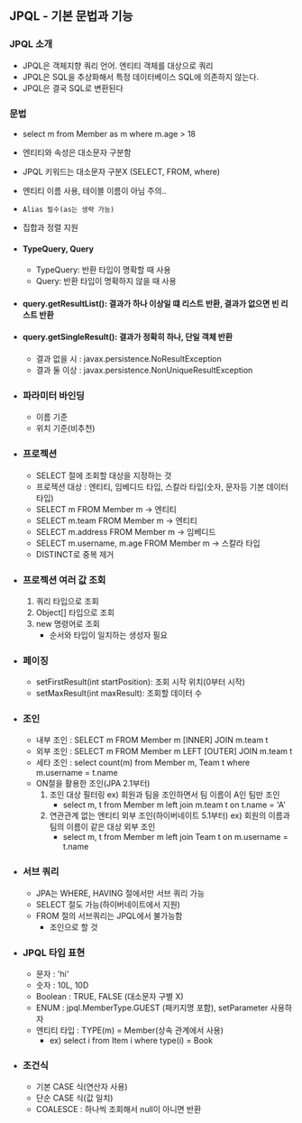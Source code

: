 ## JPQL - 기본 문법과 기능

### JPQL 소개
- JPQL은 객체지향 쿼리 언어. 엔티티 객체를 대상으로 쿼리
- JPQL은 SQL을 추상화해서 특정 데이터베이스 SQL에 의존하지 않는다.
- JPQL은 결국 SQL로 변환된다

### 문법 
 - select m from Member as m where m.age > 18 
 - 엔티티와 속성은 대소문자 구분함
 - JPQL 키워드는 대소문자 구분X (SELECT, FROM, where)
 - 엔티티 이름 사용, 테이블 이름이 아님 주의..
 - ```Alias 필수(as는 생략 가능)```
 - 집합과 정렬 지원 
 - #### TypeQuery, Query 
   - TypeQuery: 반환 타입이 명확할 때 사용
   - Query: 반환 타입이 명확하지 않을 때 사용
 - #### query.getResultList(): 결과가 하나 이상일 떄 리스트 반환, 결과가 없으면 빈 리스트 반환
 - #### query.getSingleResult(): 결과가 정확히 하나, 단일 객체 반환 
   - 결과 없을 시  :  javax.persistence.NoResultException
   - 결과 둘 이상 : javax.persistence.NonUniqueResultException
   
 - ### 파라미터 바인딩 
   - 이름 기준 
   - 위치 기준(비추천)
   
 - ### 프로젝션 
   - SELECT 절에 조회할 대상을 지정하는 것
   - 프로젝션 대상 : 엔티티, 임베디드 타입, 스칼라 타입(숫자, 문자등 기본 데이터 타입)
   - SELECT m FROM Member m -> 엔티티
   - SELECT m.team FROM Member m -> 엔티티
   - SELECT m.address FROM Member m -> 임베디드
   - SELECT m.username, m.age FROM Member m -> 스칼라 타입 
   - DISTINCT로 중복 제거
   
 - ### 프로젝션 여러 값 조회 
   1) 쿼리 타입으로 조회
   2) Object[] 타입으로 조회
   3) new 명령어로 조회
      - 순서와 타입이 일치하는 생성자 필요

 - ### 페이징 
   - setFirstResult(int startPosition): 조회 시작 위치(0부터 시작)
   - setMaxResult(int maxResult): 조회할 데이터 수

 - ### 조인 
   - 내부 조인 : SELECT m FROM Member m [INNER] JOIN m.team t
   - 외부 조인 : SELECT m FROM Member m LEFT [OUTER] JOIN m.team t
   - 세타 조인 : select count(m) from Member m, Team t where m.username = t.name
   - ON절을 활용한 조인(JPA 2.1부터)
     1. 조인 대상 필터링 ex) 회원과 팀을 조인하면서 팀 이름이 A인 팀만 조인
        - select m, t from Member m left join m.team t on t.name = 'A'
     2. 연관관계 없는 엔티티 외부 조인(하이버네이트 5.1부터) ex) 회원의 이름과 팀의 이름이 같은 대상 외부 조인
        - select m, t from Member m left join Team t on m.username = t.name

 - ### 서브 쿼리
   - JPA는 WHERE, HAVING 절에서만 서브 쿼리 가능
   - SELECT 절도 가능(하이버네이트에서 지원)
   - FROM 절의 서브쿼리는 JPQL에서 불가능함
     - 조인으로 할 것 
 
 - ### JPQL 타입 표현 
   - 문자 : 'hi'
   - 숫자 : 10L, 10D
   - Boolean : TRUE, FALSE (대소문자 구별 X)
   - ENUM :  jpql.MemberType.GUEST (패키지명 포함), setParameter 사용하자
   - 엔티티 타입 : TYPE(m) = Member(상속 관계에서 사용)
     - ex) select i from Item i where type(i) = Book
   
 - ### 조건식 
   - 기본 CASE 식(연산자 사용)
   - 단순 CASE 식(값 일치)
   - COALESCE : 하나씩 조회해서 null이 아니면 반환
   
